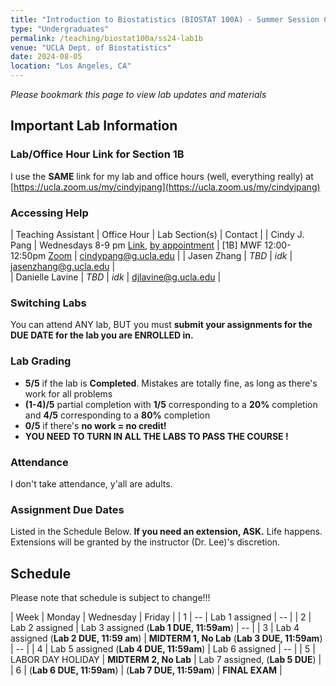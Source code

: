 ```yaml
---
title: "Introduction to Biostatistics (BIOSTAT 100A) - Summer Session C - Lab 1B"
type: "Undergraduates"
permalink: /teaching/biostat100a/ss24-lab1b
venue: "UCLA Dept. of Biostatistics"
date: 2024-08-05
location: "Los Angeles, CA"
---
```

*Please bookmark this page to view lab updates and materials*

## Important Lab Information   

### Lab/Office Hour Link for Section 1B  
I use the **SAME** link for my lab and office hours (well, everything really) at [https://ucla.zoom.us/my/cindyjpang](https://ucla.zoom.us/my/cindyjpang)  

### Accessing Help 

| Teaching Assistant | Office Hour                               | Lab Section(s)    | Contact |
| Cindy J. Pang      | Wednesdays 8-9 pm [Link](https://ucla.zoom.us/my/cindyjpang), [by appointment](https://app.simplymeet.me/cindyjpang) | [1B] MWF 12:00-12:50pm [Zoom](https://ucla.zoom.us/my/cindyjpang) | cindypang@g.ucla.edu |
| Jasen Zhang | *TBD*    | *idk* | jasenzhang@g.ucla.edu |  
| Danielle Lavine | *TBD*  | *idk* | djlavine@g.ucla.edu | 

### Switching Labs  
You can attend ANY lab, BUT you must **submit your assignments for the DUE DATE for the lab you are ENROLLED in.**  

### Lab Grading  

* **5/5** if the lab is **Completed**. Mistakes are totally fine, as long as there's work for all problems  
* **(1-4)/5** partial completion with **1/5** corresponding to a **20%** completion and **4/5** corresponding to a **80%** completion  
* **0/5** if there's **no work = no credit!**  
* **YOU NEED TO TURN IN ALL THE LABS TO PASS THE COURSE !**  

### Attendance  

I don't take attendance, y'all are adults.  

### Assignment Due Dates  

Listed in the Schedule Below.  **If you need an extension, ASK.** Life happens. Extensions will be granted by the instructor (Dr. Lee)'s discretion.  

## Schedule  

Please note that schedule is subject to change!!!

| Week |  Monday                          | Wednesday                             |  Friday    |
| 1    | --                               | Lab 1 assigned                        | --         |
| 2    | Lab 2 assigned                   | Lab 3 assigned (**Lab 1 DUE, 11:59am**)        | --         | 
| 3    | Lab 4 assigned (**Lab 2 DUE, 11:59 am**)   | **MIDTERM 1, No Lab** (**Lab 3 DUE, 11:59am**)                    | --         |
| 4    | Lab 5 assigned (**Lab 4 DUE, 11:59am**)   | Lab 6 assigned                        | --         |
| 5    | LABOR DAY HOLIDAY                | **MIDTERM 2, No Lab**        | Lab 7 assigned, (**Lab 5 DUE**)         |
| 6    | (**Lab 6 DUE, 11:59am**)                  | (**Lab 7 DUE, 11:59am**)                       | **FINAL EXAM**        |
  

